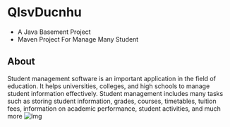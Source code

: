 # QlsvDucnhu
- A Java Basement Project
- Maven Project For Manage Many Student
## About
Student management software is an important application in the field of education. It helps universities, colleges, and high schools to manage student information effectively. Student management includes many tasks such as storing student information, grades, courses, timetables, tuition fees, information on academic performance, student activities, and much more
![Img](https://drive.google.com/file/d/1zpqzs5MFUjOiDU0_l7otz0KBCE52lcqJ/view?usp=share_link)
